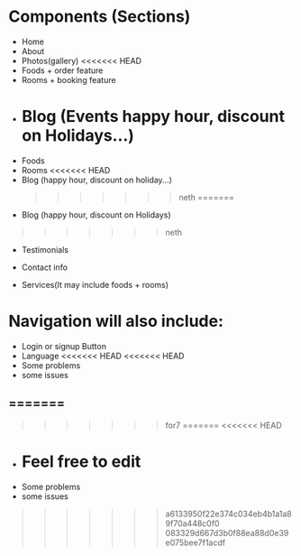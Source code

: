 # Components (Sections)

- Home
- About
- Photos(gallery)
  <<<<<<< HEAD
- Foods + order feature
- Rooms + booking feature
- # Blog (Events happy hour, discount on Holidays...)
- Foods
- Rooms
<<<<<<< HEAD
- Blog (happy hour, discount on holiday...)
  > > > > > > > neth
=======
- Blog (happy hour, discount on Holidays)
>>>>>>> neth
- Testimonials
- Contact info

- Services(It may include foods + rooms)

# Navigation will also include:

- Login or signup Button
- Language
<<<<<<< HEAD
<<<<<<< HEAD
- Some problems
- some issues

=======
-
>>>>>>> for7
=======
  <<<<<<< HEAD

- # Feel free to edit
- Some problems
- some issues

> > > > > > > a6133950f22e374c034eb4b1a1a89f70a448c0f0
>>>>>>> 083329d667d3b0f88ea88d0e39e075bee7f1acdf
